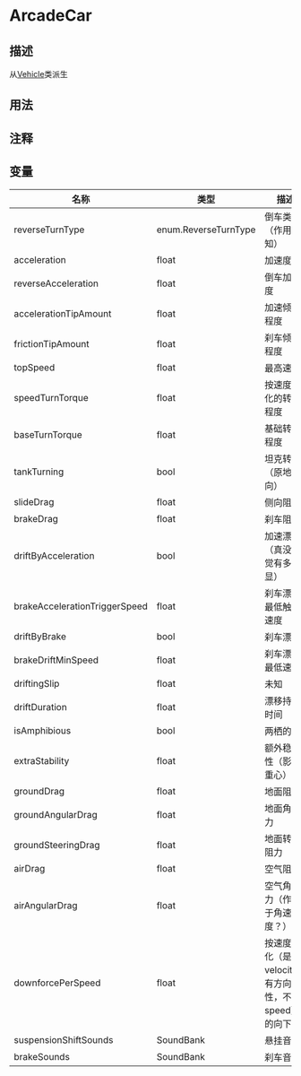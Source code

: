 # ArcadeCar

## 描述
从[Vehicle](./Vehicle.md)类派生

## 用法

## 注释

## 变量
| 名称 | 类型 | 描述 |
| ----------- | ----------- | ----------- |
| reverseTurnType | enum.ReverseTurnType | 倒车类型（作用未知） |
| acceleration | float | 加速度 |
| reverseAcceleration | float | 倒车加速度 |
| accelerationTipAmount | float | 加速倾斜程度 |
| frictionTipAmount | float | 刹车倾斜程度 |
| topSpeed | float | 最高速度 |
| speedTurnTorque | float | 按速度变化的转向程度 |
| baseTurnTorque | float | 基础转向程度 |
| tankTurning | bool | 坦克转向（原地转向） |
| slideDrag | float | 侧向阻力 |
| brakeDrag | float | 刹车阻力 |
| driftByAcceleration | bool | 加速漂移（真没感觉有多明显） |
| brakeAccelerationTriggerSpeed | float | 刹车漂移最低触发速度 |
| driftByBrake | bool | 刹车漂移 |
| brakeDriftMinSpeed | float | 刹车漂移最低速度 |
| driftingSlip | float | 未知 |
| driftDuration | float | 漂移持续时间 |
| isAmphibious | bool | 两栖的 |
| extraStability | float | 额外稳定性（影响重心） |
| groundDrag | float | 地面阻力 |
| groundAngularDrag | float | 地面角阻力 |
| groundSteeringDrag | float | 地面转向阻力 |
| airDrag | float | 空气阻力 |
| airAngularDrag | float | 空气角阻力（作用于角速度？） |
| downforcePerSpeed | float | 按速度变化（是velocity，有方向性，不是speed）的向下力 |
| suspensionShiftSounds | SoundBank | 悬挂音效 |
| brakeSounds | SoundBank | 刹车音效|
